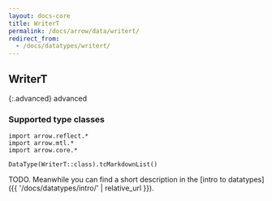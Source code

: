 ```yaml
---
layout: docs-core
title: WriterT
permalink: /docs/arrow/data/writert/
redirect_from:
  - /docs/datatypes/writert/
---
```


## WriterT

{:.advanced}
advanced

### Supported type classes

```kotlin:ank:replace
import arrow.reflect.*
import arrow.mtl.*
import arrow.core.*

DataType(WriterT::class).tcMarkdownList()
```

TODO. Meanwhile you can find a short description in the [intro to datatypes]({{ '/docs/datatypes/intro/' | relative_url }}).
